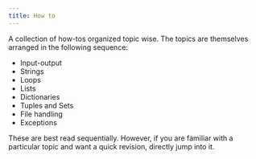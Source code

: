 ```yaml
---
title: How to
---
```


A collection of how-tos organized topic wise. The topics are themselves arranged in the following sequence:

- Input-output
- Strings
- Loops
- Lists
- Dictionaries
- Tuples and Sets
- File handling
- Exceptions

These are best read sequentially. However, if you are familiar with a particular topic and want a quick revision, directly jump into it.
